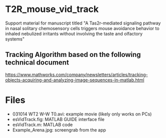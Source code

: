 # T2R_mouse_vid_track
Support material for manuscript titled "A Tas2r-mediated signaling pathway in nasal solitary chemosensory cells triggers mouse avoidance behavior to inhaled nebulized irritants without involving the taste and olfactory systems"

## Tracking Algorithm based on the following technical document
https://www.mathworks.com/company/newsletters/articles/tracking-objects-acquiring-and-analyzing-image-sequences-in-matlab.html 


# Files
- 031014 WT2 W-W T0.avi: example movie (likely only works on PCs)
- esVidTrack.fig: MATLAB GUIDE interface file
- esVidTrack.m: MATLAB code
- Example_Arena.jpg: screengrab from the app
